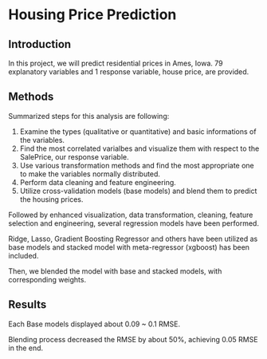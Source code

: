 # Housing Price Prediction
## Introduction

In this project, we will predict residential prices in Ames, Iowa. 
79 explanatory variables and 1 response variable, house price, are provided. 

## Methods

Summarized steps for this analysis are following:

1. Examine the types (qualitative or quantitative) and basic informations of the variables.
2. Find the most correlated varialbes and visualize them with respect to the SalePrice, our response variable.
3. Use various transformation methods and find the most appropriate one to make the variables normally distributed.
4. Perform data cleaning and feature engineering.
5. Utilize cross-validation models (base models) and blend them to predict the housing prices.

Followed by enhanced visualization, data transformation, cleaning, feature selection and engineering, several regression models have been performed.

Ridge, Lasso, Gradient Boosting Regressor and others have been utilized as base models and stacked model with meta-regressor (xgboost) has been included.

Then, we blended the model with base and stacked models, with corresponding weights.

## Results

Each Base models displayed about 0.09 ~ 0.1 RMSE.

Blending process decreased the RMSE by about 50%, achieving 0.05 RMSE in the end.
